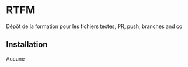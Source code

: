 # RTFM
Dépôt de la formation pour les fichiers textes, PR, push, branches and co

## Installation
Aucune
